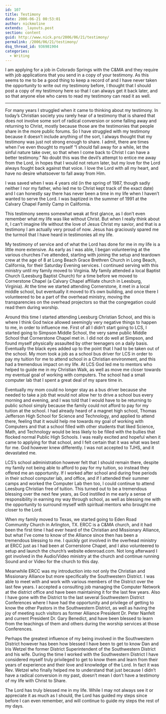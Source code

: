 ```yaml
---
id: 107
title: Testimony
date: 2006-06-21 00:53:01
author: nickmoline
extends: _layouts.post
section: content
guid: http://www.nick.pro/2006/06/21/testimony/
permalink: /2006/06/21/testimony/
dsq_thread_id: 936981904
categories:
  - Writing
---
```

I am applying for a job in Colorado Springs with the C&MA and they require with job applications that you send in a copy of your testimony. As this seems to me to be a good thing to keep a record of and I have never taken the opportunity to write out my testimony before, I thought that I should post a copy of my testimony here so that I can always get it back later, and so that anyone else who cares to read my testimony can read it as well.

<!--more-->

***

For many years I struggled when it came to thinking about my testimony. In today&#8217;s Christian society you rarely hear of a testimony that is shared that does not involve some sort of radical conversion or some falling away and returning to Christ, mostly because those are the testimonies that people share in the more public forums. So I have struggled with my testimony because it doesn&#8217;t include anything of the sort, I always thought that my testimony was just not strong enough to share. I admit, there are times when I&#8217;ve even thought to myself &#8220;I should fall away for a while, let the sinful nature take over, so that when I come back to Christ I can have a better testimony.&#8221; No doubt this was the devil&#8217;s attempt to entice me away from the Lord, in hopes that I would not return later, but my love for the Lord always fought back against that voice. I love the Lord with all my heart, and have no desire whatsoever to fall away from Him.

I was saved when I was 4 years old (in the spring of 1987, though sadly neither I nor my father, who led me to Christ kept track of the exact date) and I can honestly say there has never been a time in my life when I haven&#8217;t wanted to serve the Lord. I was baptized in the summer of 1991 at the Calvary Chapel Family Camp in California.

This testimony seems somewhat weak at first glance, as I don&#8217;t even remember what my life was like without Christ. But when I really think about it, I can&#8217;t imagine life without the love of Jesus Christ my savior, and that is a testimony I am actually very proud of now. Jesus has graciously spared me the turmoil that I have heard in testimonies all my life.

My testimony of service and of what the Lord has done for me in my life is a little more extensive. As early as I was able, I began volunteering at the various churches I&#8217;ve attended, starting with joining the setup and teardown crew at the age of 8 at Long Beach Grace Brethren Church in Long Beach, California, for their Saturday Evening services. I continued serving with this ministry until my family moved to Virginia. My family attended a local Baptist Church (Leesburg Baptist Church) for a time before we moved to Cornerstone Chapel (a Calvary Chapel affiliate church in Leesburg, Virginia). At the time we started attending Cornerstone, it met in a local middle school, but eventually it moved to it&#8217;s own building, and once there I volunteered to be a part of the overhead ministry, moving the transparencies on the overhead projectors so that the congregation could read them during worship.

Around this time I started attending Leesburg Christian School, and this is where I think God twice allowed seemingly very negative things to happen to me, in order to influence me. First of all I didn&#8217;t start going to LCS, I started going to Simpson Middle School, the very same public Middle School that Cornerstone Chapel met in. I did not do well at Simpson, and found myself physically assaulted by other teenagers on a daily basis. Eventually the black eyes added up to the point that I had to be taken out of the school. My mom took a job as a school bus driver for LCS in order to pay my tuition for me to attend school in a Christian environment, and this had a tremendous impact on my life. At LCS God led me to mentors who helped to guide me in my Christian Walk, as well as move me closer towards my eventual goal of working with computers. The school had a small computer lab that I spent a great deal of my spare time in.

Eventually my mom could no longer stay as a bus driver because she needed to take a job that would not allow her to drive a school bus every morning and evening, and I was told that I would have to be returning to public school simply because the family could not afford to pay for my tuition at the school. I had already heard of a magnet high school, Thomas Jefferson High School for Science and Technology, and applied to attend there, feeling that it would help me towards my goal of working with Computers and that a school filled with other students that liked Science, Math, and Technology would be less likely to be filled with the bullies that flocked normal Public High Schools. I was really excited and hopeful when it came to applying for that school, and I felt certain that it was what was best for me. God however knew differently. I was not accepted to TJHS, and it devastated me.

LCS&#8217;s school administration however felt that I should remain there, despite my family not being able to afford to pay for my tuition, so instead they offered me an opportunity. If I worked after school and during free periods in their school computer lab, and office, and if I attended their summer camps and worked the Computer Lab then too, I could continue to attend Leesburg Christian free of tuition. This turned out to be a tremendous blessing over the next few years, as God instilled in me early a sense of responsibility in earning my way through school, as well as blessing me with the opportunity to surround myself with spiritual mentors who brought me closer to the Lord.

When my family moved to Texas, we started going to Eden Road Community Church in Arlington, TX. ERCC is a C&MA church, and it had been the first time I had ever heard of the Christian and Missionary Alliance, but what I&#8217;ve come to know of the Alliance since then has been a tremendous blessing to me. I quickly got involved in the overhead ministry at ERCC just as I had been at Cornerstone Chapel, and I also volunteered to setup and launch the church&#8217;s website edenroad.com. Not long afterward I got involved in the Audio/Video ministry at the church and continue running Sound and or Video for the church to this day.

Meanwhile ERCC was my introduction into not only the Christian and Missionary Alliance but more specifically the Southwestern District. I was able to meet with and work with various members of the District over the last few years. I accepted a consulting job managing the Computer Network at the district office and have been maintaining it for the last few years. Also I have gone with the District to the last several Southwestern District Conferences where I have had the opportunity and privilege of getting to know the other Pastors in the Southwestern District, as well as having the joy of meeting such visitors as former Alliance President Dr. Peter Nanfelt and current President Dr. Gary Benedict, and have been blessed to learn from the teachings of them and others during the worship services at those Conferences.

Perhaps the greatest influence of my being involved in the Southwestern District however has been how blessed I have been to get to know Dan and Iris Wetzel the former District Superintendent of the Southwestern District and his wife. During the time I worked with the Southwestern District I have considered myself truly privileged to get to know them and learn from their years of experience and their love and knowledge of the Lord. In fact it was Rev. Wetzel who finally helped me to understand that just because I didn&#8217;t have a radical conversion in my past, doesn&#8217;t mean I don&#8217;t have a testimony of my life with Christ to Share.

The Lord has truly blessed me in my life. While I may not always see it or appreciate it as much as I should, the Lord has guided my steps since before I can even remember, and will continue to guide my steps the rest of my days.
